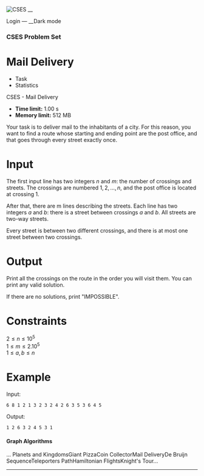 ![CSES](/logo.png?1) __

Login — __Dark mode

### CSES Problem Set

# Mail Delivery

  * Task
  * Statistics

CSES - Mail Delivery

  * **Time limit:** 1.00 s
  * **Memory limit:** 512 MB

Your task is to deliver mail to the inhabitants of a city. For this reason,
you want to find a route whose starting and ending point are the post office,
and that goes through every street exactly once.

# Input

The first input line has two integers $n$ and $m$: the number of crossings and
streets. The crossings are numbered $1,\,2,\ldots,\,n$, and the post office is
located at crossing $1$.

After that, there are m lines describing the streets. Each line has two
integers $a$ and $b$: there is a street between crossings $a$ and $b$. All
streets are two-way streets.

Every street is between two different crossings, and there is at most one
street between two crossings.

# Output

Print all the crossings on the route in the order you will visit them. You can
print any valid solution.

If there are no solutions, print "IMPOSSIBLE".

# Constraints

$2\leq n\leq 10^5$  
$1\leq m\leq 2 . 10^5$  
$1\leq a,\,b\leq n$

# Example

Input:

``` 6 8 1 2 1 3 2 3 2 4 2 6 3 5 3 6 4 5 ```

Output:

``` 1 2 6 3 2 4 5 3 1 ```

#### Graph Algorithms

... Planets and KingdomsGiant PizzaCoin CollectorMail DeliveryDe Bruijn
SequenceTeleporters PathHamiltonian FlightsKnight's Tour...

* * *

